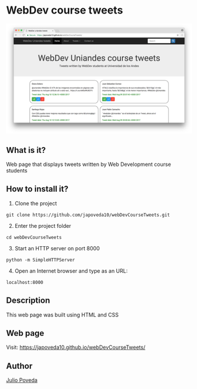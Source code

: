 # WebDev course tweets

![webDevCourseTweets][image1]

[image1]: https://github.com/japoveda10/WebDev/blob/master/webDevCourseTweets/images/webDevCourseTweetsProject.png

## What is it?

Web page that displays tweets written by Web Development course students

## How to install it?

1. Clone the project

```
git clone https://github.com/japoveda10/webDevCourseTweets.git
```

2. Enter the project folder

```
cd webDevCourseTweets
```

3. Start an HTTP server on port 8000

```
python -m SimpleHTTPServer
```

4. Open an Internet browser and type as an URL:

```
localhost:8000
```

## Description

This web page was built using HTML and CSS

## Web page

Visit: https://japoveda10.github.io/webDevCourseTweets/

## Author

[Julio Poveda](https://github.com/japoveda10)

